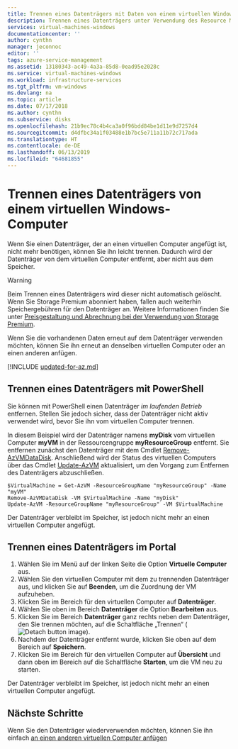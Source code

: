 ```yaml
---
title: Trennen eines Datenträgers mit Daten von einem virtuellen Windows-Computer – Azure | Microsoft Docs
description: Trennen eines Datenträgers unter Verwendung des Resource Manager-Bereitstellungsmodells von einem virtuellen Computer in Azure
services: virtual-machines-windows
documentationcenter: ''
author: cynthn
manager: jeconnoc
editor: ''
tags: azure-service-management
ms.assetid: 13180343-ac49-4a3a-85d8-0ead95e2028c
ms.service: virtual-machines-windows
ms.workload: infrastructure-services
ms.tgt_pltfrm: vm-windows
ms.devlang: na
ms.topic: article
ms.date: 07/17/2018
ms.author: cynthn
ms.subservice: disks
ms.openlocfilehash: 21b9ec78c4b4ca3a0f96bdd84be1d11e9d7257d4
ms.sourcegitcommit: d4dfbc34a1f03488e1b7bc5e711a11b72c717ada
ms.translationtype: HT
ms.contentlocale: de-DE
ms.lasthandoff: 06/13/2019
ms.locfileid: "64681855"
---
```

# <a name="how-to-detach-a-data-disk-from-a-windows-virtual-machine"></a>Trennen eines Datenträgers von einem virtuellen Windows-Computer

Wenn Sie einen Datenträger, der an einen virtuellen Computer angefügt ist, nicht mehr benötigen, können Sie ihn leicht trennen. Dadurch wird der Datenträger von dem virtuellen Computer entfernt, aber nicht aus dem Speicher.

> [!WARNING]
> Beim Trennen eines Datenträgers wird dieser nicht automatisch gelöscht. Wenn Sie Storage Premium abonniert haben, fallen auch weiterhin Speichergebühren für den Datenträger an. Weitere Informationen finden Sie unter [Preisgestaltung und Abrechnung bei der Verwendung von Storage Premium](disks-types.md#billing).

Wenn Sie die vorhandenen Daten erneut auf dem Datenträger verwenden möchten, können Sie ihn erneut an denselben virtuellen Computer oder an einen anderen anfügen.

[!INCLUDE [updated-for-az.md](../../../includes/updated-for-az.md)]

## <a name="detach-a-data-disk-using-powershell"></a>Trennen eines Datenträgers mit PowerShell

Sie können mit PowerShell einen Datenträger *im laufenden Betrieb* entfernen. Stellen Sie jedoch sicher, dass der Datenträger nicht aktiv verwendet wird, bevor Sie ihn vom virtuellen Computer trennen.

In diesem Beispiel wird der Datenträger namens **myDisk** vom virtuellen Computer **myVM** in der Ressourcengruppe **myResourceGroup** entfernt. Sie entfernen zunächst den Datenträger mit dem Cmdlet [Remove-AzVMDataDisk](https://docs.microsoft.com/powershell/module/az.compute/remove-azvmdatadisk). Anschließend wird der Status des virtuellen Computers über das Cmdlet [Update-AzVM](https://docs.microsoft.com/powershell/module/az.compute/update-azvm) aktualisiert, um den Vorgang zum Entfernen des Datenträgers abzuschließen.

```azurepowershell-interactive
$VirtualMachine = Get-AzVM -ResourceGroupName "myResourceGroup" -Name "myVM"
Remove-AzVMDataDisk -VM $VirtualMachine -Name "myDisk"
Update-AzVM -ResourceGroupName "myResourceGroup" -VM $VirtualMachine
```

Der Datenträger verbleibt im Speicher, ist jedoch nicht mehr an einen virtuellen Computer angefügt.

## <a name="detach-a-data-disk-using-the-portal"></a>Trennen eines Datenträgers im Portal

1. Wählen Sie im Menü auf der linken Seite die Option **Virtuelle Computer** aus.
2. Wählen Sie den virtuellen Computer mit dem zu trennenden Datenträger aus, und klicken Sie auf **Beenden**, um die Zuordnung der VM aufzuheben.
3. Klicken Sie im Bereich für den virtuellen Computer auf **Datenträger**.
4. Wählen Sie oben im Bereich **Datenträger** die Option **Bearbeiten** aus.
5. Klicken Sie im Bereich **Datenträger** ganz rechts neben dem Datenträger, den Sie trennen möchten, auf die Schaltfläche „Trennen“ (![Detach button image](./media/detach-disk/detach.png)).
5. Nachdem der Datenträger entfernt wurde, klicken Sie oben auf dem Bereich auf **Speichern**.
6. Klicken Sie im Bereich für den virtuellen Computer auf **Übersicht** und dann oben im Bereich auf die Schaltfläche **Starten**, um die VM neu zu starten.

Der Datenträger verbleibt im Speicher, ist jedoch nicht mehr an einen virtuellen Computer angefügt.

## <a name="next-steps"></a>Nächste Schritte

Wenn Sie den Datenträger wiederverwenden möchten, können Sie ihn einfach [an einen anderen virtuellen Computer anfügen](attach-managed-disk-portal.md?toc=%2fazure%2fvirtual-machines%2fwindows%2ftoc.json)
